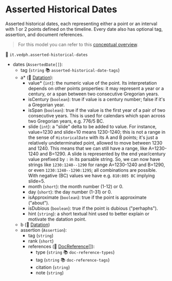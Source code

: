 # Asserted Historical Dates

Asserted historical dates, each representing either a point or an interval with 1 or 2 points defined on the timeline. Every date also has optional tag, assertion, and document references.

>For this model you can refer to this [conceptual overview](https://cadmus.fusi-soft.com/docs/data-architecture).

🔑 `it.vedph.asserted-historical-dates`

- dates (`AssertedDate[]`):
  - tag (`string` 📚 `asserted-historical-date-tags`)
  - a* (🧱 [Datation](https://github.com/vedph/cadmus-bricks/blob/master/docs/datation.md)):
    - value* (`int`): the numeric value of the point. Its interpretation depends on other points properties: it may represent a year or a century, or a span between two consecutive Gregorian years.
    - isCentury (`boolean`): true if value is a century number; false if it's a Gregorian year.
    - isSpan (`boolean`): true if the value is the first year of a pair of two consecutive years. This is used for calendars which span across two Gregorian years, e.g. 776/5 BC.
    - slide (`int`): a "slide" delta to be added to value. For instance, value=1230 and slide=10 means 1230-1240; this is not a range in the sense of `HistoricalDate` with its A and B points; it's just a relatively undeterminated point, allowed to move between 1230 and 1240. This means that we can still have a range, like A=1230-1240 and B=1290. A slide is represented by the end year/century value prefixed by `:` in its parsable string. So, we can now have strings like `1230:1240--1290` for range A=1230-1240 and B=1290, or even `1230:1240--1290:1295`; all combinations are possible. With negative (BC) values we have e.g. `810:805 BC` implying slide=5.    
    - month (`short`): the month number (1-12) or 0.
    - day (`short`): the day number (1-31) or 0.
    - isApproximate (`boolean`): true if the point is approximate ("about").
    - isDubious (`boolean`): true if the point is dubious ("perhaphs").
    - hint (`string`): a short textual hint used to better explain or motivate the datation point.
  - b (🧱 [Datation](https://github.com/vedph/cadmus-bricks/blob/master/docs/datation.md))
  - assertion (`Assertion`):
    - tag (`string`)
    - rank (`short`)
    - references (🧱 [DocReference[]](https://github.com/vedph/cadmus-bricks/blob/master/docs/doc-reference.md)):
      - type (`string` 📚 `doc-reference-types`)
      - tag (`string` 📚 `doc-reference-tags`)
      - citation (`string`)
      - note (`string`)
